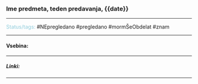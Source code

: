 ### Ime predmeta, teden predavanja, {{date}}
---

<font color="#92cddc">Status/tags:</font> #NEpregledano #pregledano #mormŠeObdelat #znam

---

#### Vsebina:



---

##### Linki:



---
